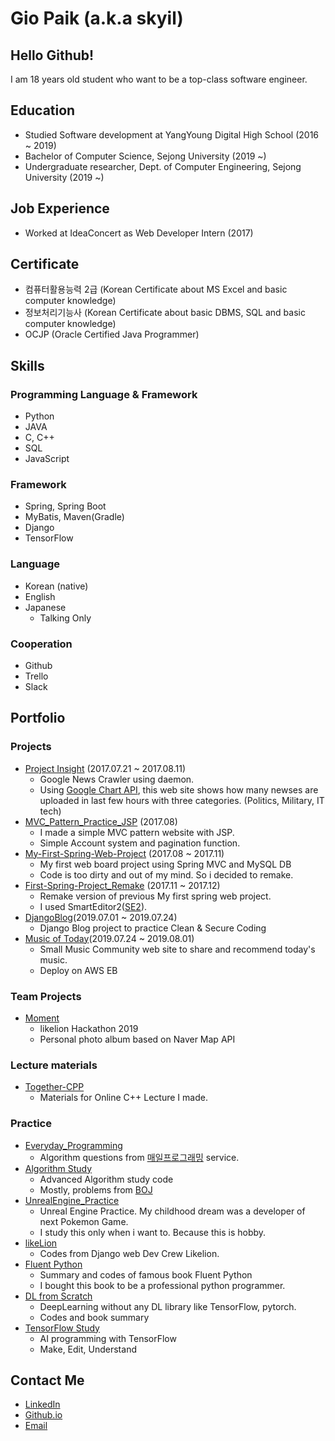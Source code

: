 # Gio Paik (a.k.a skyil)
## Hello Github!
I am 18 years old student who want to be a top-class software engineer. 
## Education
- Studied Software development at YangYoung Digital High School (2016 ~ 2019)
- Bachelor of Computer Science, Sejong University (2019 ~)
- Undergraduate researcher, Dept. of Computer Engineering, Sejong University (2019 ~)
## Job Experience
- Worked at IdeaConcert as Web Developer Intern (2017)
## Certificate
- 컴퓨터활용능력 2급 (Korean Certificate about MS Excel and basic computer knowledge)
- 정보처리기능사 (Korean Certificate about basic DBMS, SQL and basic computer knowledge)
- OCJP (Oracle Certified Java Programmer)
## Skills
### Programming Language & Framework
- Python
- JAVA
- C, C++
- SQL
- JavaScript
### Framework
- Spring, Spring Boot
- MyBatis, Maven(Gradle)
- Django
- TensorFlow
### Language
- Korean (native)
- English
- Japanese
  - Talking Only
### Cooperation
- Github
- Trello
- Slack
## Portfolio
### Projects
- [Project Insight](https://github.com/skyil7/Project-Insight) (2017.07.21 ~ 2017.08.11)
  - Google News Crawler using daemon.
  - Using [Google Chart API](https://developers.google.com/chart/), this web site shows how many newses are uploaded in last few hours with three categories. (Politics, Military, IT tech)
- [MVC_Pattern_Practice_JSP](https://github.com/skyil7/MVC_Pattern_Practice_JSP) (2017.08)
  - I made a simple MVC pattern website with JSP.
  - Simple Account system and pagination function.
- [My-First-Spring-Web-Project](https://github.com/skyil7/My-First-Spring-Web-Project) (2017.08 ~ 2017.11)
  - My first web board project using Spring MVC and MySQL DB
  - Code is too dirty and out of my mind. So i decided to remake.
- [First-Spring-Project_Remake](https://github.com/skyil7/First-Spring-Project_Remake) (2017.11 ~ 2017.12)
  - Remake version of previous My first spring web project.
  - I used SmartEditor2([SE2](https://github.com/naver/smarteditor2)).
- [DjangoBlog](https://github.com/skyil7/DjangoBlog)(2019.07.01 ~ 2019.07.24)
  - Django Blog project to practice Clean & Secure Coding
- [Music of Today](https://github.com/skyil7/Music_of_Today)(2019.07.24 ~ 2019.08.01)
  - Small Music Community web site to share and recommend today's music.
  - Deploy on AWS EB
### Team Projects
- [Moment](https://github.com/skyil7/Moment)
  - likelion Hackathon 2019
  - Personal photo album based on Naver Map API
### Lecture materials
- [Together-CPP](https://github.com/skyil7/Together-CPP)
  - Materials for Online C++ Lecture I made.
### Practice
- [Everyday_Programming](https://github.com/skyil7/Everyday_Programming)
  - Algorithm questions from [매일프로그래밍](http://mailprogramming.com/) service.
- [Algorithm Study](https://github.com/skyil7/AlgorithmStudy)
  - Advanced Algorithm study code
  - Mostly, problems from [BOJ](https://acmicpc.net)
- [UnrealEngine_Practice](https://github.com/skyil7/UnrealEngine_Practice)
  - Unreal Engine Practice. My childhood dream was a developer of next Pokemon Game.
  - I study this only when i want to. Because this is hobby.
- [likeLion](https://github.com/skyil7/likeLion)
  - Codes from Django web Dev Crew Likelion.
- [Fluent Python](https://github.com/skyil7/Fluent-Python)
  - Summary and codes of famous book Fluent Python
  - I bought this book to be a professional python programmer.
- [DL from Scratch](https://github.com/skyil7/DL-from-Scratch)
  - DeepLearning without any DL library like TensorFlow, pytorch.
  - Codes and book summary
- [TensorFlow Study](https://github.com/skyil7/TensorFlow_Study)
  - AI programming with TensorFlow
  - Make, Edit, Understand
## Contact Me
- [LinkedIn](https://www.linkedin.com/in/%EC%A7%80%EC%98%A4-%EB%B0%B1-476348175/?locale=en_US)
- [Github.io](https://skyil7.github.io)
- [Email](giopaik@naver.com)
